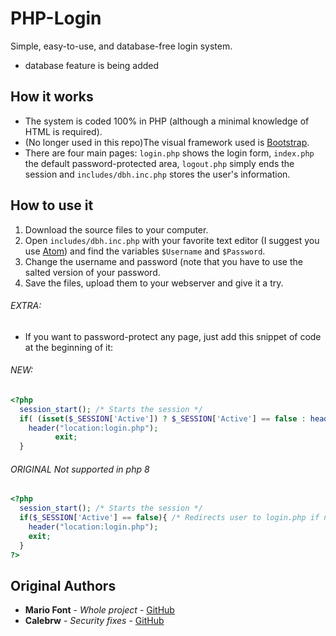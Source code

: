 # PHP-Login

Simple, easy-to-use, and database-free login system.
* database feature is being added
## How it works

* The system is coded 100% in PHP (although a minimal knowledge of HTML is required).
* (No longer used in this repo)The visual framework used is [Bootstrap](http://getbootstrap.com).
* There are four main pages: `login.php` shows the login form, `index.php` the default password-protected area, `logout.php` simply ends the session and `includes/dbh.inc.php` stores the user's information.

## How to use it

1. Download the source files to your computer.
2. Open `includes/dbh.inc.php` with your favorite text editor (I suggest you use [Atom](https://atom.io)) and find the variables `$Username` and `$Password`.
3. Change the username and password (note that you have to use the salted version of your password.
4. Save the files, upload them to your webserver and give it a try.

###### EXTRA:

* If you want to password-protect any page, just add this snippet of code at the beginning of it:
###### NEW:
```php
<?php
  session_start(); /* Starts the session */
  if( (isset($_SESSION['Active']) ? $_SESSION['Active'] == false : header("location:login.php") )){ /* Redirects user to Login.php if not logged in */
    header("location:login.php");
          exit;
  }

```
###### ORIGINAL Not supported in php 8
```php
<?php
  session_start(); /* Starts the session */
  if($_SESSION['Active'] == false){ /* Redirects user to login.php if not logged in */
    header("location:login.php");
    exit;
  }
?>
```

## Original Authors

* **Mario Font** - *Whole project* - [GitHub](https://github.com/mariofont)
* **Calebrw** - *Security fixes* - [GitHub](https://github.com/Calebrw)
